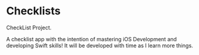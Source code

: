 # Checklists
CheckList Project.

A checklist app with the intention of mastering iOS Development and developing Swift skills!
It will be developed with time as I learn more things.
